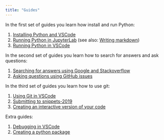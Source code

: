 ```yaml
---
title: "Guides"
---
```


In the first set of guides you learn how install and run Python:

1. [Installing Python and VSCode](/guides/python-setup)
2. [Running Python in JupyterLab](/guides/jupyterlab) (see also: [Writing markdown](https://www.markdownguide.org/basic-syntax/))
3. [Running Python in VSCode](/guides/vscode-basics)

In the second set of guides you learn how to search for answers and ask questions:

1. [Searching for answers using Google and Stackoverflow](/guides/searching)
2. [Asking questions using GitHub issues](/guides/github-issues)

In the third set of guides you learn how to use git:

1. [Using Git in VSCode](/guides/vscode-git)
2. [Submitting to snippets-2019](/guides/snippets)
3. [Creating an interactive version of your code](/guides/mybinder)

Extra guides:

1. [Debugging in VSCode](/guides/vscode-debug)
2. [Creating a python package](/guides/python-package)

